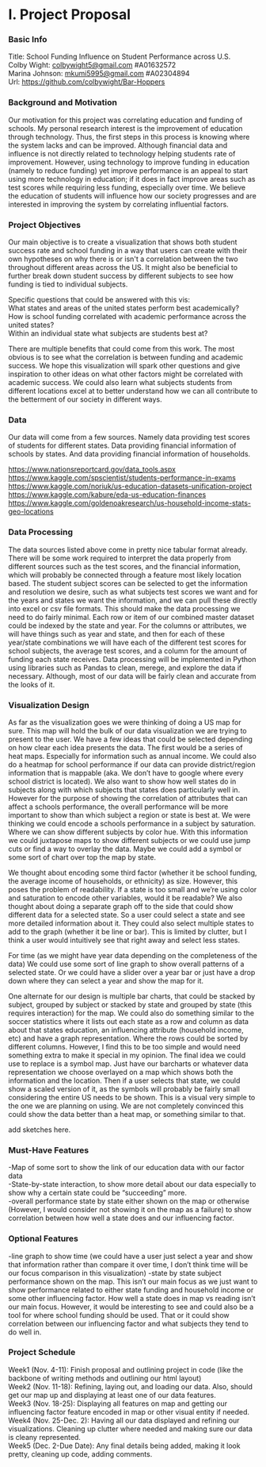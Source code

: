 

# I. Project Proposal

### Basic Info
Title: School Funding Influence on Student Performance across U.S.  
Colby Wight: colbywight5@gmail.com #A01632572  
Marina Johnson: mkumi5995@gmail.com #A02304894  
Url: https://github.com/colbywight/Bar-Hoppers  

### Background and Motivation
Our motivation for this project was correlating education and funding of schools. My personal research interest is the improvement of education through technology. Thus, the first steps in this process is knowing where the system lacks and can be improved. Although financial data and influence is not directly related to technology helping students rate of improvement. However, using technology to improve funding in education (namely to reduce funding) yet improve performance is an appeal to start using more technology in education; if it does in fact improve areas such as test scores while requiring less funding, especially over time. 
We believe the education of students will influence how our society progresses and are interested in improving the system by correlating influential factors. 

### Project Objectives
Our main objective is to create a visualization that shows both student success rate and school funding in a way that users can create with their own hypotheses on why there is or isn't a correlation between the two throughout different areas across the US. It might also be beneficial to further break down student success by different subjects to see how funding is tied to individual subjects. 

Specific questions that could be answered with this vis:  
What states and areas of the united states perform best academically?  
How is school funding correlated with academic performance across the united states?  
Within an individual state what subjects are students best at?  

There are multiple benefits that could come from this work. The most obvious is to see what the correlation is between funding and academic success. We hope this visualization will spark other questions and give inspiration to other ideas on what other factors might be correlated with academic success.  We could also learn what subjects students from different locations excel at to better understand how we can all contribute to the betterment of our society in different ways. 

### Data
Our data will come from a few sources. Namely data providing test scores of students for different states. Data providing financial information of schools by states. And data providing financial information of households.  



https://www.nationsreportcard.gov/data_tools.aspx  
https://www.kaggle.com/spscientist/students-performance-in-exams  
https://www.kaggle.com/noriuk/us-education-datasets-unification-project  
https://www.kaggle.com/kabure/eda-us-education-finances  
https://www.kaggle.com/goldenoakresearch/us-household-income-stats-geo-locations  

### Data Processing

The data sources listed above come in pretty nice tabular format already. There will be some work required to interpret the data properly from different sources such as the test scores, and the financial information, which will probably be connected through a feature most likely location based. The student subject scores can be selected to get the information and resolution we desire, such as what subjects test scores we want and for the years and states we want the information, and we can pull these directly into excel or csv file formats. This should make the data processing we need to do fairly minimal. Each row or item of our combined master dataset could be indexed by the state and year. For the columns or attributes, we will have things such as year and state, and then for each of these year/state combinations we will have each of the different test scores for school subjects, the average test scores, and a column for the amount of funding each state receives. Data processing will be implemented in Python using libraries such as Pandas to clean, merege, and explore the data if necessary. Although, most of our data will be fairly clean and accurate from the looks of it. 

### Visualization Design

As far as the visualization goes we were thinking of doing a US map for sure. This map will hold the bulk of our data visualization we are trying to present to the user. We have a few ideas that could be selected depending on how clear each idea presents the data. The first would be a series of heat maps. Especially for information such as annual income. We could also do a heatmap for school performance if our data can provide district/region information that is mappable (aka. We don’t have to google where every school district is located). We also want to show how well states do in subjects along with which subjects that states does particularly well in. However for the purpose of showing the correlation of attributes that can affect a schools performance, the overall performance will be more important to show than which subject a region or state is best at. We were thinking we could encode a schools performance in a subject by saturation. Where we can show different subjects by color hue. With this information we could juxtapose maps to show different subjects or we could use jump cuts or find a way to overlay the data. Maybe we could add a symbol or some sort of chart over top the map by state.

We thought about encoding some third factor (whether it be school funding, the average income of households, or ethnicity) as size. However, this poses the problem of readability. If a state is too small and we’re using color and saturation to encode other variables, would it be readable? We also thought about doing a separate graph off to the side that could show different data for a selected state. So a user could select a state and see more detailed information about it. They could also select multiple states to add to the graph (whether it be line or bar). This is limited by clutter, but I think a user would intuitively see that right away and select less states. 

For time (as we might have year data depending on the completeness of the data) We could use some sort of line graph to show overall patterns of a selected state. Or we could have a slider over a year bar or just have a drop down where they can select a year and show the map for it. 

One alternate for our design is multiple bar charts, that could be stacked by subject, grouped by subject or stacked by state and grouped by state (this requires interaction) for the map. We could also do something similar to the soccer statistics where it lists out each state as a row and column as data about that states education, an influencing attribute (household income, etc) and have a graph representation. Where the rows could be sorted by different columns. However, I find this to be too simple and would need something extra to make it special in my opinion. The final idea we could use to replace is a symbol map. Just have our barcharts or whatever data representation we choose overlayed on a map which shows both the information and the location. Then if a user selects that state, we could show a scaled version of it, as the symbols will probably be fairly small considering the entire US needs to be shown. This is a visual very simple to the one we are planning on using. We are not completely convinced this could show the data better than a heat map, or something similar to that. 

add sketches here.

### Must-Have Features

-Map of some sort to show the link of our education data with our factor data  
-State-by-state interaction, to show more detail about our data especially to show why a certain state could be “succeeding” more.  
-overall performance state by state either shown on the map or otherwise (However, I would consider not showing it on the map as a failure) to show correlation between how well a state does and our influencing factor.  

### Optional Features

-line graph to show time (we could have a user just select a year and show that information rather than compare it over time, I don’t think time will be our focus comparison in this visualization)
-state by state subject performance shown on the map. This isn’t our main focus as we just want to show performance related to either state funding and household income or some other influencing factor. How well a state does in map vs reading isn’t our main focus. However, it would be interesting to see and could also be a tool for where school funding should be used. That or it could show correlation between our influencing factor and what subjects they tend to do well in. 

### Project Schedule
Week1 (Nov. 4-11): Finish proposal and outlining project in code (like the backbone of writing methods and outlining our html layout)  
Week2 (Nov. 11-18): Refining, laying out, and loading our data. Also, should get our map up and displaying at least one of our data features.  
Week3 (Nov. 18-25): Displaying all features on map and getting our influencing factor feature encoded in map or other visual entity if needed.  
Week4 (Nov. 25-Dec. 2): Having all our data displayed and refining our visualizations. Cleaning up clutter where needed and making sure our data is cleany represented.  
Week5 (Dec. 2-Due Date): Any final details being added, making it look pretty, cleaning up code, adding comments.  
